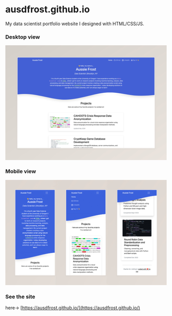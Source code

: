 # ausdfrost.github.io

My data scientist portfolio website I designed with HTML/CSS/JS.

### Desktop view
<img width="1399" alt="image" src="/demos/desktop-spread.jpeg">

### Mobile view
<img width="1399" alt="image" src="/demos/mobile-spread.jpeg">

### See the site
here-> [https://ausdfrost.github.io/](https://ausdfrost.github.io/)
